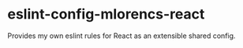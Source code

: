 # eslint-config-mlorencs-react
Provides my own eslint rules for React as an extensible shared config.
